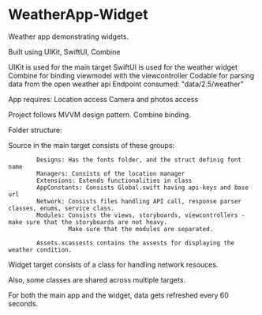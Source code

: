 # WeatherApp-Widget
Weather app demonstrating widgets.

Built using UIKit, SwiftUI, Combine

UIKit is used for the main target
SwiftUI is used for the weather widget
Combine for binding viewmodel with the viewcontroller
Codable for parsing data from the open weather api
Endpoint consumed:  "data/2.5/weather"

App requires: 
     Location access
     Camera and photos access
     
Project follows MVVM design pattern.
Combine binding.

Folder structure: 

Source in the main target consists of these groups: 

            Designs: Has the fonts folder, and the struct definig font name
            Managers: Consists of the location manager
            Extensions: Extends functionalities in class
            AppConstants: Consists Global.swift having api-keys and base url
            Network: Consists files handling API call, response parser classes, enums, service class.
            Modules: Consists the views, storyboards, viewcontrollers - make sure that the storyboards are not heavy.
                     Make sure that the modules are separated.
                     
            Assets.xcassests contains the assests for displaying the weather condition.

Widget target consists of a class for handling network resouces.

Also, some classes are shared across multiple targets.


For both the main app and the widget, data gets refreshed every 60 seconds.
